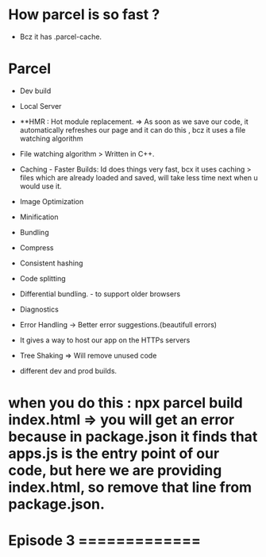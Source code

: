 # How parcel is so fast ? 
- Bcz it has .parcel-cache.

# Parcel 
- Dev build
- Local Server
- **HMR : Hot module replacement. => As soon as we save our code, it automatically refreshes our page and it can do this , bcz it uses a file watching algorithm

- File watching algorithm > Written in C++.

- Caching - Faster Builds: Id does things very fast, bcx it uses caching > files which are already loaded and saved, will take less time next when u would use it.

- Image Optimization

- Minification 

- Bundling 

- Compress

- Consistent hashing

- Code splitting 

- Differential bundling. - to support older browsers

- Diagnostics 

- Error Handling -> Better error suggestions.(beautifull errors)

- It gives a way to host our app on the HTTPs servers

- Tree Shaking => Will remove unused code

- different dev and prod builds.

# when you do this : npx parcel build index.html => you will get an error because in package.json it finds that apps.js is the entry point of our code, but here we are providing index.html, so remove that line from package.json.




# Episode 3 =============

